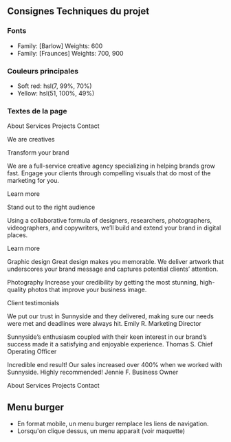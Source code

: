 ## Consignes Techniques du projet

### Fonts

- Family: [Barlow]  Weights: 600
- Family: [Fraunces] Weights: 700, 900

### Couleurs principales

- Soft red: hsl(7, 99%, 70%)
- Yellow: hsl(51, 100%, 49%)

### Textes de la page

About
Services
Projects
Contact

We are creatives

Transform your brand

We are a full-service creative agency specializing in helping brands grow fast. 
Engage your clients through compelling visuals that do most of the marketing for you.

Learn more

Stand out to the right audience

Using a collaborative formula of designers, researchers, photographers, videographers, and copywriters, we’ll build and extend your brand in digital places. 

Learn more

Graphic design
Great design makes you memorable. We deliver artwork that underscores your brand message and captures potential clients’ attention.

Photography
Increase your credibility by getting the most stunning, high-quality photos that improve your business image.

Client testimonials

We put our trust in Sunnyside and they delivered, making sure our needs were met and deadlines were always hit.
Emily R.
Marketing Director

Sunnyside’s enthusiasm coupled with their keen interest in our brand’s success made it a satisfying and enjoyable experience.
Thomas S.
Chief Operating Officer

Incredible end result! Our sales increased over 400% when we worked with Sunnyside. Highly recommended!
Jennie F.
Business Owner

About
Services
Projects
Contact

## Menu burger

- En format mobile, un menu burger remplace les liens de navigation. 
- Lorsqu'on clique dessus, un menu apparait (voir maquette)